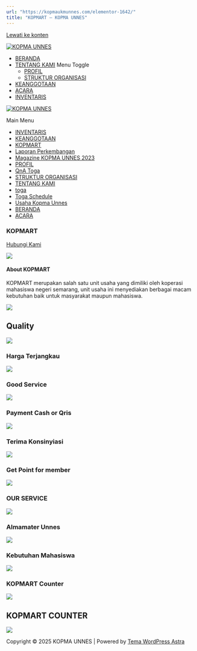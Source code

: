 ```yaml
---
url: "https://kopmaukmunnes.com/elementor-1642/"
title: "KOPMART – KOPMA UNNES"
---
```


[Lewati ke konten](https://kopmaukmunnes.com/elementor-1642/#content "Lewati ke konten")

[![KOPMA UNNES](https://kopmaukmunnes.com/wp-content/uploads/2021/07/cropped-kopma-unnes.png)](https://kopmaukmunnes.com/)

- [BERANDA](https://kopmaukmunnes.com/)
- [TENTANG KAMI](https://kopmaukmunnes.com/tentang-kami/) Menu Toggle
  - [PROFIL](https://kopmaukmunnes.com/profil/)
  - [STRUKTUR ORGANISASI](https://kopmaukmunnes.com/struktur-organisasi/)
- [KEANGGOTAAN](https://kopmaukmunnes.com/keanggotaan/)
- [ACARA](https://kopmaukmunnes.com/blog/)
- [INVENTARIS](https://kopmaukmunnes.com/inventaris/)

[![KOPMA UNNES](https://kopmaukmunnes.com/wp-content/uploads/2021/07/cropped-kopma-unnes.png)](https://kopmaukmunnes.com/)

Main Menu

- [INVENTARIS](https://kopmaukmunnes.com/inventaris/)
- [KEANGGOTAAN](https://kopmaukmunnes.com/keanggotaan/)
- [KOPMART](https://kopmaukmunnes.com/elementor-1642/)
- [Laporan Perkembangan](https://kopmaukmunnes.com/laporan-perkembangan/)
- [Magazine KOPMA UNNES 2023](https://kopmaukmunnes.com/magazine-kopma-unnes-2023/)
- [PROFIL](https://kopmaukmunnes.com/profil/)
- [QnA Toga](https://kopmaukmunnes.com/jadwal-toga/)
- [STRUKTUR ORGANISASI](https://kopmaukmunnes.com/struktur-organisasi/)
- [TENTANG KAMI](https://kopmaukmunnes.com/tentang-kami/)
- [toga](https://kopmaukmunnes.com/elementor-1661/)
- [Toga Schedule](https://kopmaukmunnes.com/toga-schedule/)
- [Usaha Kopma Unnes](https://kopmaukmunnes.com/usaha-kopma-unnes/)
- [BERANDA](https://kopmaukmunnes.com/)
- [ACARA](https://kopmaukmunnes.com/blog/)

### KOPMART

[Hubungi Kami](https://wa.me/62895343266820)

![](https://kopmaukmunnes.com/wp-content/uploads/2023/11/brand-pemasaran-kopma-300x300.png)

#### About KOPMART

KOPMART merupakan salah satu unit usaha yang dimiliki oleh koperasi mahasiswa negeri semarang, unit usaha ini menyediakan berbagai macam kebutuhan baik untuk masyarakat maupun mahasiswa.

![](https://kopmaukmunnes.com/wp-content/uploads/2023/11/WhatsApp-Image-2023-11-17-at-21.02.21_466c9179-294x300.jpg)

## Quality

![](https://kopmaukmunnes.com/wp-content/uploads/2023/11/Price-rafiki.svg)

### Harga Terjangkau

![](https://kopmaukmunnes.com/wp-content/uploads/2023/11/In-no-time-amico.svg)

### Good Service

![](https://kopmaukmunnes.com/wp-content/uploads/2023/11/Cash-Payment-bro.svg)

### Payment Cash or Qris

![](https://kopmaukmunnes.com/wp-content/uploads/2023/11/IMG-20200505-WA0022.jpg)

### Terima Konsinyiasi

![](https://kopmaukmunnes.com/wp-content/uploads/2023/11/Coins-amico.svg)

### Get Point for member

![](https://kopmaukmunnes.com/wp-content/uploads/2023/11/Shopping-rafiki.svg)

### OUR SERVICE

![](https://kopmaukmunnes.com/wp-content/plugins/elementor/assets/images/placeholder.png)

### Almamater Unnes

![](https://kopmaukmunnes.com/wp-content/plugins/elementor/assets/images/placeholder.png)

### Kebutuhan Mahasiswa

![](https://kopmaukmunnes.com/wp-content/plugins/elementor/assets/images/placeholder.png)

### KOPMART Counter

![](https://kopmaukmunnes.com/wp-content/uploads/2023/11/WhatsApp-Image-2023-11-20-at-21.25.00_e1996f4b-724x1024.jpg)

## KOPMART COUNTER

![](https://kopmaukmunnes.com/wp-content/uploads/2023/11/Credit-card-cuate.svg)

Copyright © 2025 KOPMA UNNES \| Powered by [Tema WordPress Astra](https://wpastra.com/)